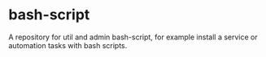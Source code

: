 # bash-script
A repository for util and admin bash-script, for example install a service or automation tasks with bash scripts.
